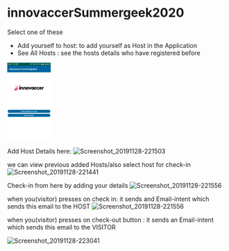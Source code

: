 # innovaccerSummergeek2020


Select one of these 
- Add yourself to host: to add yourself as Host in the Application
- See All Hosts : see the hosts details who have registered before 
<html>
<img src="a.png" width="100"></html>

Add Host Details here: 
![Screenshot_20191128-221503](https://user-images.githubusercontent.com/42402853/69824277-40ea0f00-1231-11ea-9e0c-602a3966b373.png)

we can view previous added Hosts/also select host for check-in 
![Screenshot_20191128-221441](https://user-images.githubusercontent.com/42402853/69824315-670faf00-1231-11ea-8021-d778f7ea855c.png)

Check-in from here by adding your details
![Screenshot_20191128-221556](https://user-images.githubusercontent.com/42402853/69824349-7d1d6f80-1231-11ea-8568-b5903e243545.png)

when you(visitor) presses on check in:
it sends and Email-intent which sends this email to the HOST 
![Screenshot_20191128-221556](https://user-images.githubusercontent.com/42402853/69824349-7d1d6f80-1231-11ea-8568-b5903e243545.png)

when you(visitor) presses on check-out button :
it sends an Email-intent which sends this email to the VISITOR

![Screenshot_20191128-223041](https://user-images.githubusercontent.com/42402853/69824434-c2da3800-1231-11ea-971e-ef00e6186e24.png)
